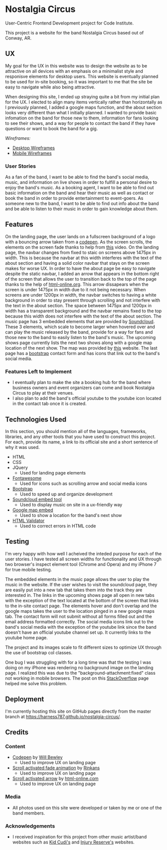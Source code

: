 # Nostalgia Circus

User-Centric Frontend Development project for Code Institute. 

This project is a website for the band Nostalgia Circus based out of Conway, AR.  
 
## UX

My goal for the UX in this website was to design the website as to be attractive on all devices with an emphasis on a minimalist style and responisve elements for desktop users. This website is eventually planned to be used for in-site booking, so it was important to me that the site be easy to navigate while also being attractive. 

When designing this site, I ended up straying quite a bit from my initial plan for the UX. I elected to align many items vertically rather than horizontally as I previously planned, I added a google maps function, and the about section looks very different than what I initially planned.
I wanted to provide basic infomation on the band for those new to them, information for fans looking to see their shows, and a way for people to contact the band if they have questions or want to book the band for a gig.

*Wireframes:* 
- [Desktop Wireframes](https://imgur.com/a/V1qZIkq)
- [Mobile Wireframes](https://imgur.com/a/rAPQBax)

### User Stories
As a fan of the band, I want to be able to find the band's social media, music, and information on live shows in order to fulfill a personal desire to enjoy the band's music.
As a booking agent, I want to be able to find out basic information on the band and hear their music as well as contact or book the band in order to provide entertainment to event-goers. 
As someone new to the band, I want to be able to find out info about the band and be able to listen to their music in order to gain knowledge about them. 

## Features

On the landing page, the user lands on a fullscreen background of a logo with a bouncing arrow taken from a [codepen](https://codepen.io/bewley/pen/revRQv). As the screen scrolls, the elements on the screen fade thanks to help from [this]( https://www.youtube.com/watch?time_continue=55&v=-_ojaBSxhmk) video. On the landing page, the navbar changes from fixed to staic on screens above 1475px in width. This is because the navbar at this width interferes with the text of the about section and having a solid color navbar that stays on the screen makes for worse UX. In order to have the about page be easy to navigate despite the static navbar, I added an arrow that appears in the bottom right of the screen that allows the user to transition back to the top of the page thanks to the help of [html-online.org](https://html-online.com/articles/dynamic-scroll-back-top-page-button-javascript/). This arrow dissapears when the screen is under 1475px in width due to it not being necessary. When screens are under 1200px in width, the navbar switches to having a white background in order to stay present through scrolling and not interfere with the text in the about section. The space between 1475px and 1200px in width has a transparent background and the navbar remains fixed to the top because this width does not interfere with the text of the about section. 
The music page has 3 embedded elements that are provided by [Soundcloud](https://soundcloud.com). These 3 elements, which scale to become larger when hovered over and can play the music released by the band, provide for a way for fans and those new to the band to easily listen to the band's music.
The upcoming shows page currently lists the next two shows along with a google map location of the next show. The map was provided by [this](https://www.embedgooglemap.net) website.
The last page has a [bootstrap](https://getbootstrap.com) contact form and has icons that link out to the band's social media. 
 
### Features Left to Implement
- I eventually plan to make the site a booking hub for the band where business owners and event organizers can come and book Nostalgia Circus to play at their venues. 
- I also plan to add the band's official youtube to the youtube icon located in the contact tab once it is created.

## Technologies Used

In this section, you should mention all of the languages, frameworks, libraries, and any other tools that you have used to construct this project. For each, provide its name, a link to its official site and a short sentence of why it was used.

- HTML
- CSS
- JQuery
    * Used for landing page elements
- [Fontawesome](https://fontawesome.com)
    * Used for icons such as scrolling arrow and social media icons
- [Bootstrap](https://getbootstrap.com)
    * Used to speed up and organize development
- [Soundcloud embed tool](https://soundcloud.com)
    * Used to display music on site in a ux-friendly way
- [Google map embed](https://www.embedgooglemap.net)
    * Used to show a location for the band's next show
- [HTML Validator](https://validator.w3.org)
    * Used to correct errors in HTML code



## Testing

I'm very happy with how well I acheived the inteded purpose for each of the user stories. I have tested all screen widths for functionality and UX through two browser's inspect element tool (Chrome and Opera) and my iPhone 7 for true mobile testing. 

The embedded elements in the music page allows the user to play the music in the website. If the user wishes to visit the soundcloud page, they are easily put into a new tab that takes them into the track they are interested in. 
The links in the upcoming shows page all open in new tabs with the exception of the text located at the bottom of the screen that links to the in-site contact page. The elements hover and don't overlap and the google maps takes the user to the location pinged in a new google maps tab. 
The contact form will not submit without all forms filled out and the email address formatted correctly. The social media icons link out to the band's social media with the exception of the youtube link since the band doesn't have an official youtube channel set up. It currently links to the youtube home page.

The project and its images scale to fit different sizes to optimize UX through the use of bootstrap col classes.  

One bug I was struggling with for a long time was that the testing I was doing on my iPhone was rendering no background image on the landing page. I realized this was due to the "background-attachment:fixed" class not working in mobile browsers. The post on this [StackOverflow](https://stackoverflow.com/questions/30102792/css-media-query-target-only-ios-devices) page helped me solve this problem.
## Deployment
I'm currently hosting this site on GitHub pages directly from the master branch at https://harness787.github.io/nostalgia-circus/. 

## Credits

### Content
- [Codepen](https://codepen.io/bewley/pen/revRQv) by [Will Bewley](https://www.youtube.com/channel/UC4K51WXJcaAmj2f80yDwFug) 
    * Used to improve UX on landing page 
- [Scroll activated fade animation](https://youtu.be/-_ojaBSxhmk) by [Rinkans](https://www.youtube.com/channel/UC4K51WXJcaAmj2f80yDwFug)
    * Used to improve UX on landing page
- [Scroll activated arrow](https://html-online.com/articles/dynamic-scroll-back-top-page-button-javascript/) by [html-online.com](https://html-online.com)
    * Used to improve UX on landing page 

### Media
- All photos used on this site were developed or taken by me or one of the band members. 

### Acknowledgements
- I received inspiration for this project from other music artist/band websites such as [Kid Cudi's](http://www.kidcudi.com) and [Injury Reserve's](https://injuryreserve.online) websites.